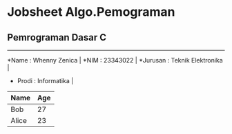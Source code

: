 # Jobsheet Algo.Pemograman

 ## **Pemrograman Dasar C**
_____________________________________________________________________________________________
*Name    : Whenny Zenica      |
*NIM     : 23343022           |
*Jurusan : Teknik Elektronika |
* Prodi  : Informatika        |
 
| Name  | Age |
| ----- | --- |
| Bob   | 27  |
| Alice | 23  |
